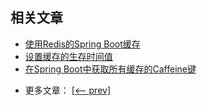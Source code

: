 ## 相关文章

+ [使用Redis的Spring Boot缓存](http://tu-yucheng.github.io/springboot/2023/05/11/spring-boot-redis-cache.html)
+ [设置缓存的生存时间值](http://tu-yucheng.github.io/springboot/2023/05/11/spring-setting-ttl-value-cache.html)
+ [在Spring Boot中获取所有缓存的Caffeine键](http://tu-yucheng.github.io/springboot/2023/05/11/spring-boot-caffeine-spring-get-all-keys.html)

- 更多文章： [[<-- prev]](../spring-boot-caching-1/README.md)